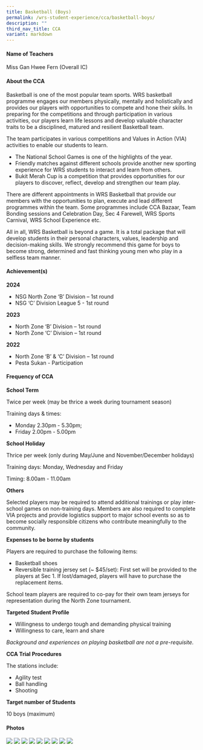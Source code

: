 ```yaml
---
title: Basketball (Boys)
permalink: /wrs-student-experience/cca/basketball-boys/
description: ""
third_nav_title: CCA
variant: markdown
---
```

#### **Name of Teachers**

Miss Gan Hwee Fern (Overall IC)

#### **About the CCA**

Basketball is one of the most popular team sports. WRS basketball programme engages our members physically, mentally and holistically and provides our players with opportunities to compete and hone their skills.  In preparing for the competitions and through participation in various activities, our players learn life lessons and develop valuable character traits to be a disciplined, matured and resilient Basketball team.

The team participates in various competitions and Values in Action (VIA) activities to enable our students to learn.
* The National School Games is one of the highlights of the year. 
* Friendly matches against different schools provide another new sporting experience for WRS students to interact and learn from others. 
* Bukit Merah Cup is a competition that provides opportunities for our players to discover, reflect, develop and strengthen our team play.

There are different appointments in WRS Basketball that provide our members with the opportunities to plan, execute and lead different programmes within the team. Some programmes include CCA Bazaar, Team Bonding sessions and Celebration Day, Sec 4 Farewell, WRS Sports Carnival, WRS School Experience etc. 

All in all, WRS Basketball is beyond a game. It is a total package that will develop students in their personal characters, values, leadership and decision-making skills. We strongly recommend this game for boys to become strong, determined and fast thinking young men who play in a selfless team manner.

#### **Achievement(s)**

**2024**

* NSG North Zone ‘B’ Division – 1st round
* NSG ‘C’ Division League 5 - 1st round 

**2023**

* North Zone ‘B’ Division – 1st round
* North Zone ‘C’ Division – 1st round

**2022**

* North Zone ‘B’ & ‘C’ Division – 1st round
* Pesta Sukan - Participation

#### Frequency of CCA

**School Term**

Twice per week (may be thrice a week during tournament season)

Training days & times: 
* Monday 2.30pm - 5.30pm; 
* Friday 2.00pm - 5.00pm


**School Holiday**

Thrice per week (only during May/June and November/December holidays)

Training days: Monday, Wednesday and Friday

Timing: 8.00am - 11.00am 


**Others**

Selected players may be required to attend additional trainings or play inter-school games on non-training days. Members are also required to complete VIA projects and provide logistics support to major school events so as to become socially responsible citizens who contribute meaningfully to the community.

**Expenses to be borne by students**

Players are required to purchase the following items:
* Basketball shoes   
* Reversible training jersey set (~ $45/set): First set will be provided to the players at Sec 1. If lost/damaged, players will have to purchase the replacement items.  

School team players are required to co-pay for their own team jerseys for representation during the North Zone tournament.

**Targeted Student Profile**

* Willingness to undergo tough and demanding physical training
* Willingness to care, learn and share

*Background and experiences on playing basketball are not a 
 pre-requisite.*
 
 **CCA Trial Procedures**

The stations include:
* Agility test
* Ball handling
* Shooting

 **Target number of Students**

10 boys (maximum)

#### Photos
![](/images/CCA/bb1.jpg)
![](/images/CCA/bb2.jpg)
![](/images/CCA/bb3.jpg)
![](/images/CCA/bb4.jpg)
![](/images/CCA/bb5.jpg)
![](/images/CCA/bb6.jpg)
![](/images/CCA/bb7.jpg)
![](/images/CCA/bb8.jpg)
![](/images/CCA/bb9.jpg)
